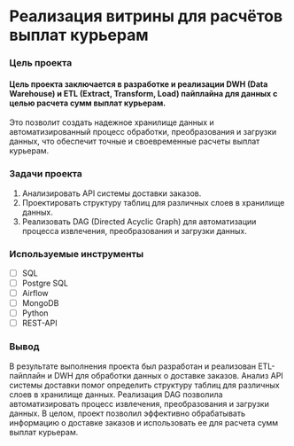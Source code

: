 # Реализация витрины для расчётов выплат курьерам

### Цель проекта

#### Цель проекта заключается в разработке и реализации DWH (Data Warehouse) и ETL (Extract, Transform, Load) пайплайна для данных с целью расчета сумм выплат курьерам. 
Это позволит создать надежное хранилище данных и автоматизированный процесс обработки, преобразования и загрузки данных, что обеспечит точные и своевременные расчеты выплат курьерам.

### Задачи проекта

1. Анализировать API системы доставки заказов.
2. Проектировать структуру таблиц для различных слоев в хранилище данных.
3. Реализовать DAG (Directed Acyclic Graph) для автоматизации процесса извлечения, преобразования и загрузки данных.

### Используемые инструменты

- [ ] SQL
- [ ] Postgre SQL
- [ ] Airflow
- [ ] MongoDB
- [ ] Python
- [ ] REST-API

### Вывод

В результате выполнения проекта был разработан и реализован ETL-пайплайн и DWH для обработки данных о доставке заказов. Анализ API системы доставки помог определить структуру таблиц для различных слоев в хранилище данных. Реализация DAG позволила автоматизировать процесс извлечения, преобразования и загрузки данных. 
В целом, проект позволил эффективно обрабатывать информацию о доставке заказов и использовать ее для расчета сумм выплат курьерам.
